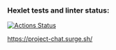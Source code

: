 ### Hexlet tests and linter status:
[![Actions Status](https://github.com/Idealistnik/layout-designer-project-59/actions/workflows/hexlet-check.yml/badge.svg)](https://github.com/Idealistnik/layout-designer-project-59/actions)

https://project-chat.surge.sh/

